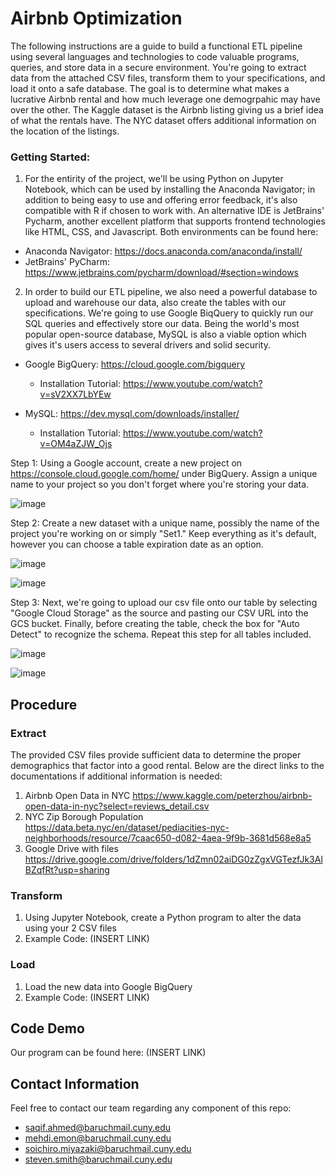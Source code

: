 # Airbnb Optimization

The following instructions are a guide to build a functional ETL pipeline using several languages and technologies to code valuable programs, queries, and store data in a secure environment. You're going to extract data from the attached CSV files, transform them to your specifications, and load it onto a safe database. The goal is to determine what makes a lucrative Airbnb rental and how much leverage one demogrpahic may have over the other. The Kaggle dataset is the Airbnb listing giving us a brief idea of what the rentals have. The NYC dataset offers additional information on the location of the listings.

### Getting Started:
1. For the entirity of the project, we'll be using Python on Jupyter Notebook, which can be used by installing the Anaconda Navigator; in addition to being easy to use and offering error feedback, it's also compatible with R if chosen to work with. An alternative IDE is JetBrains' Pycharm, another excellent platform that supports frontend technologies like HTML, CSS, and Javascript. Both environments can be found here:
- Anaconda Navigator: https://docs.anaconda.com/anaconda/install/
- JetBrains' PyCharm: https://www.jetbrains.com/pycharm/download/#section=windows

2. In order to build our ETL pipeline, we also need a powerful database to upload and warehouse our data, also create the tables with our specifications. We're going to use Google BiqQuery to quickly run our SQL queries and effectively store our data. Being the world's most popular open-source database, MySQL is also a viable option which gives it's users access to several drivers and solid security.
- Google BigQuery: https://cloud.google.com/bigquery
  - Installation Tutorial: https://www.youtube.com/watch?v=sV2XX7LbYEw

- MySQL: https://dev.mysql.com/downloads/installer/ 
  - Installation Tutorial: https://www.youtube.com/watch?v=OM4aZJW_Ojs

Step 1: Using a Google account, create a new project on https://console.cloud.google.com/home/ under BigQuery. Assign a unique name to your project so you don't forget where you're storing your data.

![image](https://user-images.githubusercontent.com/38171817/117841446-12a49780-b24b-11eb-9009-6d235b8d927d.png)

Step 2: Create a new dataset with a unique name, possibly the name of the project you're working on or simply "Set1." Keep everything as it's default, however you can choose a table expiration date as an option.

![image](https://user-images.githubusercontent.com/38171817/117846671-a5dfcc00-b24f-11eb-9f5d-2869a1e37e76.png)

![image](https://user-images.githubusercontent.com/38171817/117850485-569b9a80-b253-11eb-8b34-f149d00f34ea.png)

Step 3: Next, we're going to upload our csv file onto our table by selecting "Google Cloud Storage" as the source and pasting our CSV URL into the GCS bucket. Finally, before creating the table, check the box for "Auto Detect" to recognize the schema. Repeat this step for all tables included.

![image](https://user-images.githubusercontent.com/38171817/117855040-138ff600-b258-11eb-8e0b-546383927874.png)

![image](https://user-images.githubusercontent.com/38171817/117855333-5fdb3600-b258-11eb-8061-272f919b22ee.png)


## Procedure

### Extract
The provided CSV files provide sufficient data to determine the proper demographics that factor into a good rental. Below are the direct links to the documentations if additional information is needed:
1. Airbnb Open Data in NYC https://www.kaggle.com/peterzhou/airbnb-open-data-in-nyc?select=reviews_detail.csv
2. NYC Zip Borough Population https://data.beta.nyc/en/dataset/pediacities-nyc-neighborhoods/resource/7caac650-d082-4aea-9f9b-3681d568e8a5 
3. Google Drive with files https://drive.google.com/drive/folders/1dZmn02aiDG0zZgxVGTezfJk3AlBZqfRt?usp=sharing
### Transform
1. Using Jupyter Notebook, create a Python program to alter the data using your 2 CSV files
2. Example Code: (INSERT LINK)
### Load
1. Load the new data into Google BigQuery
2. Example Code: (INSERT LINK)

## Code Demo
Our program can be found here: (INSERT LINK)

## Contact Information
Feel free to contact our team regarding any component of this repo:
- saqif.ahmed@baruchmail.cuny.edu
- mehdi.emon@baruchmail.cuny.edu
- soichiro.miyazaki@baruchmail.cuny.edu
- steven.smith@baruchmail.cuny.edu
